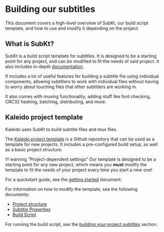 # Building our subtitles

This document covers a high-level overview of SubKt,
our build script template,
and how to use and modify it depending on the project.

## What is SubKt?

SubKt is a build script template for subtitles.
It is designed to be a starting point for any project,
and can be modified to fit the needs of said project.
It also includes in-depth [documentation](https://github.com/TypesettingTools/SubKt/blob/master/docs/subkt/index.md).

If includes a lot of useful features
for building a subtitle file
using individual components,
allowing subtitlers to work with individual files
without having to worry about touching files
that other subtitlers are working in.

It also comes with muxing functionality,
adding stuff like font checking,
CRC32 hashing,
batching,
distributing,
and more.


## Kaleido project template

Kaleido uses SubKt to build subtitle files and mux files.

The [Kaleido project template][project-template]
is a Github repository that can be used as a template
for new projects.
It includes a pre-configured build setup,
as well as a basic project structure.

!!! warning "Project-dependent settings"
    Our template is designed to be a starting point for any new project,
    which means you **must** modify the template to fit the needs of your project
    every time you start a new one!

For a quickstart guide,
see the [getting started](./getting-started.md) document.

For information on how to modify the template,
see the following documents:

- [Project structure](./structure/index.md)
- [Subtitle Properties](./properties/index.md)
- [Build Script](./build-script/index.md)

For running the build script,
see the [building your project subtitles](./getting-started.md/#building-your-project-subtitles) section.

[//]: # (TODO: add links to the other documents)
[project-template]: https://github.com/Kaleido-subs/project-template
